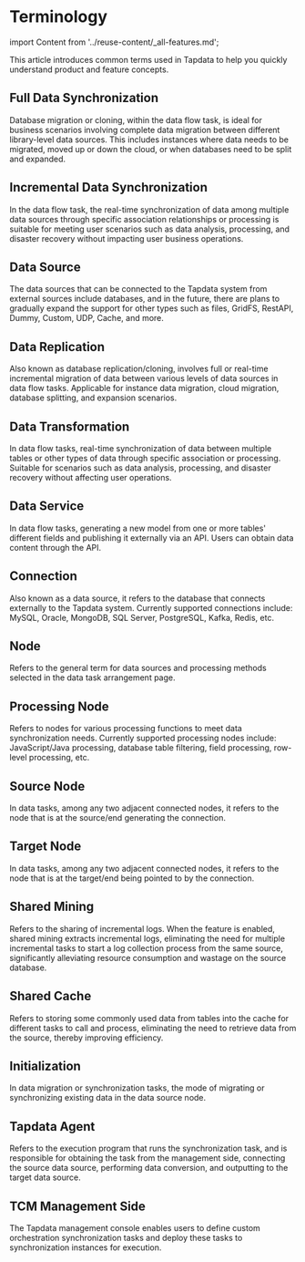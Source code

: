 # Terminology

import Content from '../reuse-content/_all-features.md';

<Content />

This article introduces common terms used in Tapdata to help you quickly understand product and feature concepts.

## Full Data Synchronization

Database migration or cloning, within the data flow task, is ideal for business scenarios involving complete data migration between different library-level data sources. This includes instances where data needs to be migrated, moved up or down the cloud, or when databases need to be split and expanded.

## Incremental Data Synchronization

In the data flow task, the real-time synchronization of data among multiple data sources through specific association relationships or processing is suitable for meeting user scenarios such as data analysis, processing, and disaster recovery without impacting user business operations.

## Data Source

The data sources that can be connected to the Tapdata system from external sources include databases, and in the future, there are plans to gradually expand the support for other types such as files, GridFS, RestAPI, Dummy, Custom, UDP, Cache, and more.

## Data Replication
Also known as database replication/cloning, involves full or real-time incremental migration of data between various levels of data sources in data flow tasks. Applicable for instance data migration, cloud migration, database splitting, and expansion scenarios.

## Data Transformation
In data flow tasks, real-time synchronization of data between multiple tables or other types of data through specific association or processing. Suitable for scenarios such as data analysis, processing, and disaster recovery without affecting user operations.

## Data Service
In data flow tasks, generating a new model from one or more tables' different fields and publishing it externally via an API. Users can obtain data content through the API.



## Connection
Also known as a data source, it refers to the database that connects externally to the Tapdata system. Currently supported connections include: MySQL, Oracle, MongoDB, SQL Server, PostgreSQL, Kafka, Redis, etc.

## Node
Refers to the general term for data sources and processing methods selected in the data task arrangement page.

## Processing Node
Refers to nodes for various processing functions to meet data synchronization needs. Currently supported processing nodes include: JavaScript/Java processing, database table filtering, field processing, row-level processing, etc.

## Source Node
In data tasks, among any two adjacent connected nodes, it refers to the node that is at the source/end generating the connection.

## Target Node
In data tasks, among any two adjacent connected nodes, it refers to the node that is at the target/end being pointed to by the connection.

## Shared Mining
Refers to the sharing of incremental logs. When the feature is enabled, shared mining extracts incremental logs, eliminating the need for multiple incremental tasks to start a log collection process from the same source, significantly alleviating resource consumption and wastage on the source database.

## Shared Cache
Refers to storing some commonly used data from tables into the cache for different tasks to call and process, eliminating the need to retrieve data from the source, thereby improving efficiency.

## Initialization
In data migration or synchronization tasks, the mode of migrating or synchronizing existing data in the data source node.

## Tapdata Agent

Refers to the execution program that runs the synchronization task, and is responsible for obtaining the task from the management side, connecting the source data source, performing data conversion, and outputting to the target data source.

## TCM Management Side

The Tapdata management console enables users to define custom orchestration synchronization tasks and deploy these tasks to synchronization instances for execution.